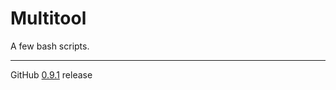 # Multitool
A few bash scripts.

---

GitHub [0.9.1](https://github.com/StanleyProjects/Multitool/releases/tag/0.9.1) release
